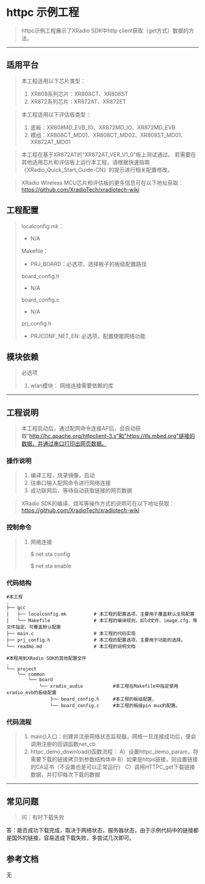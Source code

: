 # httpc  示例工程

> httpc示例工程展示了XRadio SDK中http client获取（get方式）数据的方法。
>

---

## 适用平台

> 本工程适用以下芯片类型：
>
> 1. XR808系列芯片：XR808CT、XR808ST
> 2. XR872系列芯片：XR872AT、XR872ET

> 本工程适用以下评估板类型：
> 1. 底板：XR808MD_EVB_IO、XR872MD_IO、XR872MD_EVB
> 2. 模组：XR808CT_MD01、XR808CT_MD02、XR808ST_MD01、XR872AT_MD01

> 本工程在基于XR872AT的“XR872AT_VER_V1_0”板上测试通过。
> 若需要在其他适用芯片和评估板上运行本工程，请根据快速指南《XRadio_Quick_Start_Guide-CN》的提示进行相关配置修改。

> XRadio Wireless MCU芯片和评估板的更多信息可在以下地址获取：
> https://github.com/XradioTech/xradiotech-wiki

## 工程配置

> localconfig.mk：
> * N/A
>
> Makefile：
> * PRJ_BOARD：必选项，选择板子的板级配置路径
>
> board_config.h
> * N/A
>
> board_config.c
> * N/A
>
> prj_config.h
> * PRJCONF_NET_EN: 必选项，配置使能网络功能

## 模块依赖

> 必选项
>
> 1. wlan模块： 网络连接需要依赖的库

---

## 工程说明

> 本工程启动后，通过配网命令连接AP后，会自动获取“http://hc.apache.org/httpclient-3.x”和"https://tls.mbed.org"链接的数据，并通过串口打印出网页数据。

### 操作说明

> 1. 编译工程，烧录镜像，启动
> 2. 往串口输入配网命令进行网络连接
> 3. 成功联网后，等待自动获取链接的网页数据

> XRadio SDK的编译、烧写等操作方式的说明可在以下地址获取：
> https://github.com/XradioTech/xradiotech-wiki

### 控制命令

> 1. 网络连接
>
>    $ net sta config <ssid> <passphrase>
>
>    $ net sta enable

### 代码结构
```
#本工程
.
├── gcc
│   ├── localconfig.mk          # 本工程的配置选项，主要用于覆盖默认全局配置
│   └── Makefile                # 本工程的编译规则，如ld文件、image.cfg、等文件指定，可覆盖默认配置
├── main.c                      # 本工程的代码实现
├── prj_config.h                # 本工程的配置选项，主要用于功能的选择。
└── readme.md                   # 本工程的说明文档

#本程用到XRadio SDK的其他配置文件
.
└── project
    └── common
        └── board
            └── xradio_audio           #本工程在Makefile中指定使用xradio_evb的板级配置
                ├── board_config.h     #本工程的板级配置，
                └── board_config.c     #本工程的板级pin mux的配置。
```
### 代码流程

> 1. main()入口：创建并注册网络状态监视器，网络一旦连接成功后，便会调用注册的回调函数net_cb
> 2. httpc_demo_download()函数流程：
>   A）设置httpc_demo_param，将需要下载的链接拷贝到参数结构体中
>   B）如果是https链接，则设置链接的CA证书（不设置也是可以正常运行）
>   C）调用HTTPC_get下载链接数据，并打印每次下载的数据
>

---

## 常见问题

> 问：有时下载失败

   答：能否成功下载完成，取决于网络状态，服务器状态，由于示例代码中的链接都是国外的链接，容易造成下载失败，多尝试几次即可。

## 参考文档

无